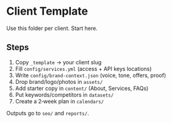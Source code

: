 # Client Template

Use this folder per client. Start here.

## Steps
1) Copy `_template` → your client slug
2) Fill `config/services.yml` (access + API keys locations)
3) Write `config/brand-context.json` (voice, tone, offers, proof)
4) Drop brand/logo/photos in `assets/`
5) Add starter copy in `content/` (About, Services, FAQs)
6) Put keywords/competitors in `datasets/`
7) Create a 2‑week plan in `calendars/`

Outputs go to `seo/` and `reports/`.

